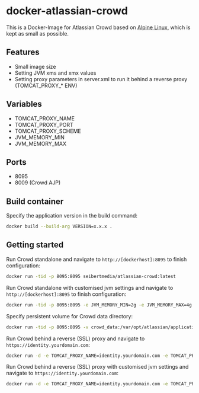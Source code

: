 # docker-atlassian-crowd

This is a Docker-Image for Atlassian Crowd based on [Alpine Linux](http://alpinelinux.org/), which is kept as small as possible.

## Features

* Small image size
* Setting JVM xms and xmx values
* Setting proxy parameters in server.xml to run it behind a reverse proxy (TOMCAT_PROXY_* ENV)

## Variables

* TOMCAT_PROXY_NAME
* TOMCAT_PROXY_PORT
* TOMCAT_PROXY_SCHEME
* JVM_MEMORY_MIN
* JVM_MEMORY_MAX

## Ports
* 8095
* 8009 (Crowd AJP)

## Build container
Specify the application version in the build command:

```bash
docker build --build-arg VERSION=x.x.x .                                                        
```

## Getting started

Run Crowd standalone and navigate to `http://[dockerhost]:8095` to finish configuration:

```bash
docker run -tid -p 8095:8095 seibertmedia/atlassian-crowd:latest
```

Run Crowd standalone with customised jvm settings and navigate to `http://[dockerhost]:8095` to finish configuration:

```bash
docker run -tid -p 8095:8095 -e JVM_MEMORY_MIN=2g -e JVM_MEMORY_MAX=4g seibertmedia/atlassian-crowd:latest
```

Specify persistent volume for Crowd data directory:

```bash
docker run -tid -p 8095:8095 -v crowd_data:/var/opt/atlassian/application-data/crowd seibertmedia/atlassian-crowd:latest
```

Run Crowd behind a reverse (SSL) proxy and navigate to `https://identity.yourdomain.com`:

```bash
docker run -d -e TOMCAT_PROXY_NAME=identity.yourdomain.com -e TOMCAT_PROXY_PORT=443 -e TOMCAT_PROXY_SCHEME=https seibertmedia/atlassian-crowd:latest
```

Run Crowd behind a reverse (SSL) proxy with customised jvm settings and navigate to `https://identity.yourdomain.com`:

```bash
docker run -d -e TOMCAT_PROXY_NAME=identity.yourdomain.com -e TOMCAT_PROXY_PORT=443 -e TOMCAT_PROXY_SCHEME=https -e JVM_MEMORY_MIN=2g -e JVM_MEMORY_MAX=4g seibertmedia/atlassian-crowd:latest
```
